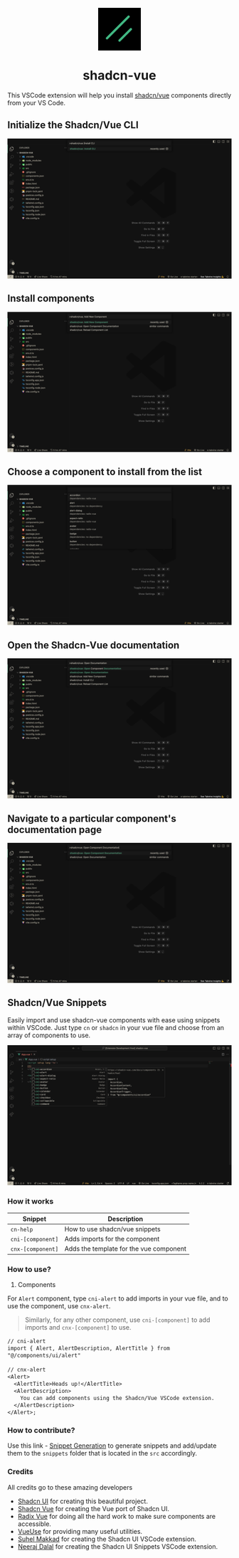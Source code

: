 <p align="center">
 <img align="center" src="https://raw.githubusercontent.com/selemondev/vscode-shadcn-vue/master/src/images/icon.png" height="96" />
 <h1 align="center">
  shadcn-vue
 </h1>
</p>

This VSCode extension will help you install [shadcn/vue](https://shadcn-vue.com) components directly from your VS Code.

## Initialize the Shadcn/Vue CLI

![to initialize CLI open the command palette and search for shadcn/vue: install cli command](https://raw.githubusercontent.com/selemondev/vscode-shadcn-vue/master/src/assets/images/init-cli.png)

## Install components

![to initialize CLI open the command palette and search for shadcn/vue: add new component](https://raw.githubusercontent.com/selemondev/vscode-shadcn-vue/master/src/assets/images/add-new-component.png)


## Choose a component to install from the list

![choose a component to install from the list](https://raw.githubusercontent.com/selemondev/vscode-shadcn-vue/master/src/assets/images/add-new-components.png)


## Open the Shadcn-Vue documentation

![open the shadcn-vue documentation](https://raw.githubusercontent.com/selemondev/vscode-shadcn-vue/master/src/assets/images/shadcn-vue-docs.png)


## Navigate to a particular component's documentation page

![navigate to a particular component's documentation page](https://raw.githubusercontent.com/selemondev/vscode-shadcn-vue/master/src/assets/images/shadcn-vue-component-docs.png)



## Shadcn/Vue Snippets

Easily import and use shadcn-vue components with ease using snippets within VSCode. Just type `cn` or `shadcn` in your vue file and choose from an array of components to use.

![shadcn-vue-snippets-example](https://raw.githubusercontent.com/selemondev/vscode-shadcn-vue/master/src/assets/images/shadcn-vue-import.png)


### How it works

| Snippet           | Description                            |
| ----------------- | -------------------------------------- |
| `cn-help`         | How to use shadcn/vue snippets         |
| `cni-[component]` | Adds imports for the component         |
| `cnx-[component]` | Adds the template for the vue component|

### How to use?

1. Components

For `Alert` component, type `cni-alert` to add imports in your vue file, and to use the component, use `cnx-alert`.

> Similarly, for any other component, use `cni-[component]` to add imports and `cnx-[component]` to use.

```tsx
// cni-alert
import { Alert, AlertDescription, AlertTitle } from "@/components/ui/alert"

// cnx-alert
<Alert>
  <AlertTitle>Heads up!</AlertTitle>
  <AlertDescription>
    You can add components using the Shadcn/Vue VSCode extension.
  </AlertDescription>
</Alert>;
```

### How to contribute?

Use this link - [Snippet Generation](https://snippet-generator.app/?description=https://shadcn-vue.com/docs/components&tabtrigger=shadcn-&snippet=%22https://shadcn-vue.com/docs/components%22:+%7B%0A++%22prefix%22:+%22shadcn-%22,%0A++%22body%22:+%5B%0A++%5D,%0A++%22description%22:+%22https://shadcn-vue.com/docs/components%22%0A%7D&mode=vscode) to generate snippets and add/update them to the `snippets` folder that is located in the `src` accordingly.


### Credits 

All credits go to these amazing developers

- [Shadcn UI](https://ui.shadcn.com) for creating this beautiful project.
- [Shadcn Vue](https://shadcn-vue.com) for creating the Vue port of Shadcn UI.
- [Radix Vue](https://radix-vue.com) for doing all the hard work to make sure components are accessible.
- [VueUse](https://vueuse.org) for providing many useful utilities.
- [Suhel Makkad](https://github.com/SuhelMakkad/vscode-shadcn-ui) for creating the Shadcn UI VSCode extension.
- [Neeraj Dalal](https://github.com/nrjdalal/shadcn-ui-snippets) for creating the Shadcn UI Snippets VSCode extension.
